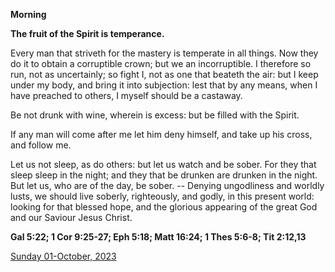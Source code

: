 **Morning**

**The fruit of the Spirit is temperance.**
 
Every man that striveth for the mastery is temperate in all things. Now they do it to obtain a corruptible crown; but we an incorruptible. I therefore so run, not as uncertainly; so fight I, not as one that beateth the air: but I keep under my body, and bring it into subjection: lest that by any means, when I have preached to others, I myself should be a castaway.
 
Be not drunk with wine, wherein is excess: but be filled with the Spirit.
 
If any man will come after me let him deny himself, and take up his cross, and follow me.
 
Let us not sleep, as do others: but let us watch and be sober. For they that sleep sleep in the night; and they that be drunken are drunken in the night. But let us, who are of the day, be sober. -- Denying ungodliness and worldly lusts, we should live soberly, righteously, and godly, in this present world: looking for that blessed hope, and the glorious appearing of the great God and our Saviour Jesus Christ.  

**Gal 5:22; 1 Cor 9:25-27; Eph 5:18; Matt 16:24; 1 Thes 5:6-8; Tit 2:12,13**

[Sunday 01-October, 2023](https://t.me/daily_light)
